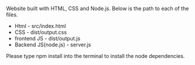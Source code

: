 Website built with HTML, CSS and Node.js. 
Below is the path to each of the files.
- Html - src/index.html
- CSS - dist/output.css
- frontend JS - dist/output.js
- Backend JS(node.js) - server.js

Please type npm install into the terminal to install the node dependencies.
